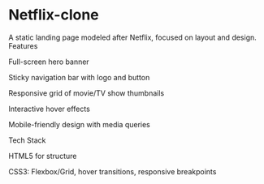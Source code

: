 # Netflix-clone
A static landing page modeled after Netflix, focused on layout and design.
Features

Full-screen hero banner

Sticky navigation bar with logo and button

Responsive grid of movie/TV show thumbnails

Interactive hover effects

Mobile-friendly design with media queries

Tech Stack

HTML5 for structure

CSS3: Flexbox/Grid, hover transitions, responsive breakpoints
